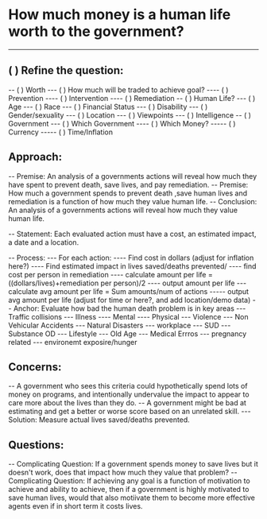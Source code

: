 # How much money is a human life worth to the government?
---
## ( ) Refine the question:
-- ( ) Worth
--- ( ) How much will be traded to achieve goal?
---- ( ) Prevention
---- ( ) Intervention
---- ( ) Remediation
-- ( ) Human Life?
--- ( ) Age
--- ( ) Race
--- ( ) Financial Status
--- ( ) Disability
--- ( ) Gender/sexuality
--- ( ) Location
--- ( ) Viewpoints
--- ( ) Intelligence
-- ( ) Government
--- ( ) Which Government
---- ( ) Which Money?
----- ( ) Currency
----- ( ) Time/Inflation

## Approach:
-- Premise: An analysis of a governments actions will reveal how much they
   have spent to prevent death, save lives, and pay remediation. 
  -- Premise: How much a government spends to prevent death ,save human lives 
     and remediation is a function of how much they value human life. 
  -- Conclusion: An analysis of a governments actions will reveal how much they
value human life. 

-- Statement: Each evaluated action must have a cost, an estimated impact, a
   date and a location. 

  -- Process:
  --- For each action:
  ---- Find cost in dollars (adjust for inflation here?)
  ---- Find estimated impact in lives saved/deaths prevented/
  ---- find cost per person in remediation
  ---- calculate amount per life = ((dollars/lives)+remediation per person)/2
  ---- output amount per life
  --- calculate avg amount per life = Sum amounts/num of actions 
  ----- output avg amount per life (adjust for time or here?, and add location/demo data)
  -- Anchor: Evaluate how bad the human death problem is in key areas
  --- Traffic collisions
  --- Illness
  ---- Mental
  ---- Physical
  --- Violence
  --- Non Vehicular Accidents
  --- Natural Disasters 
  --- workplace
  --- SUD
  --- Substance OD
  --- Lifestyle
  --- Old Age
  --- Medical Errros
  --- pregnancy related
  --- environemt exposire/hunger

## Concerns:
  -- A government who sees this criteria could hypothetically spend lots of
     money on programs, and intentionally undervalue the impact to appear to
     care more about the lives than they do. 
  -- A government might be bad at estimating and get a better or worse score
     based on an unrelated skill.
  --- Solution: Measure actual lives saved/deaths prevented. 


## Questions:
-- Complicating Question: If a government spends money to save lives but it
   doesn't work, does that impact how much they value that problem?
  -- Complicating Question: If achieving any goal is a function of motivation
     to achieve and ability to achieve, then if a government is highly
     motivated to save human lives, would that also motiivate them to become
     more effective agents even if in short term it costs lives. 


